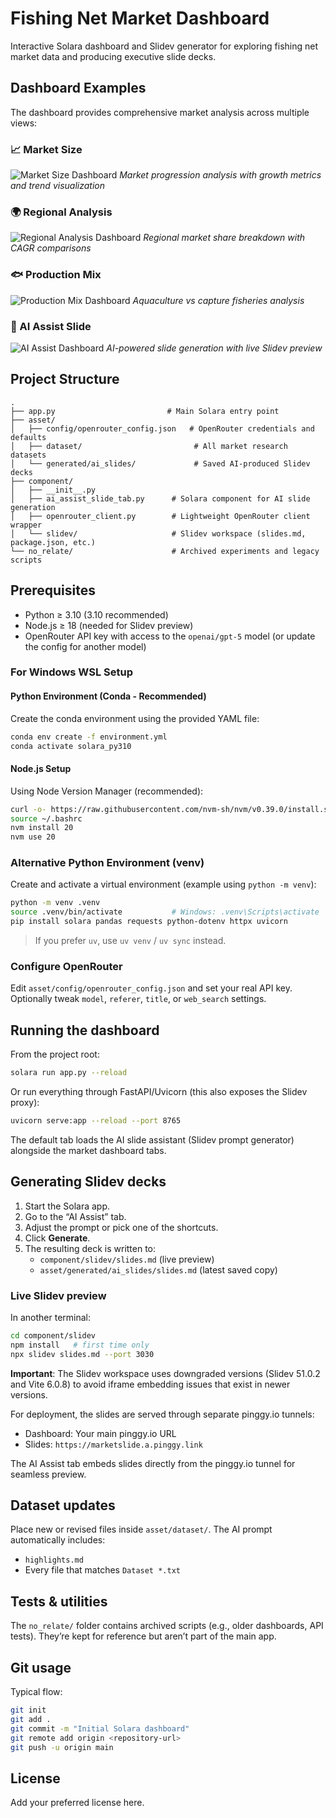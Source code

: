 # Fishing Net Market Dashboard

Interactive Solara dashboard and Slidev generator for exploring fishing net market data and producing executive slide decks.

## Dashboard Examples

The dashboard provides comprehensive market analysis across multiple views:

### 📈 Market Size
![Market Size Dashboard](asset/example_image/1.%20Market%20Size.png)
*Market progression analysis with growth metrics and trend visualization*

### 🌍 Regional Analysis  
![Regional Analysis Dashboard](asset/example_image/2.%20Regional%20Analysis.png)
*Regional market share breakdown with CAGR comparisons*

### 🐟 Production Mix
![Production Mix Dashboard](asset/example_image/3.%20Production%20Mix.png)
*Aquaculture vs capture fisheries analysis*

### 🧠 AI Assist Slide
![AI Assist Dashboard](asset/example_image/4.%20AI%20Assist%20Slide.png)
*AI-powered slide generation with live Slidev preview*

## Project Structure

```
.
├── app.py                         # Main Solara entry point
├── asset/
│   ├── config/openrouter_config.json   # OpenRouter credentials and defaults
│   ├── dataset/                         # All market research datasets
│   └── generated/ai_slides/             # Saved AI-produced Slidev decks
├── component/
│   ├── __init__.py
│   ├── ai_assist_slide_tab.py      # Solara component for AI slide generation
│   ├── openrouter_client.py        # Lightweight OpenRouter client wrapper
│   └── slidev/                     # Slidev workspace (slides.md, package.json, etc.)
└── no_relate/                      # Archived experiments and legacy scripts
```

## Prerequisites

- Python ≥ 3.10 (3.10 recommended)
- Node.js ≥ 18 (needed for Slidev preview)
- OpenRouter API key with access to the `openai/gpt-5` model (or update the config for another model)

### For Windows WSL Setup

#### Python Environment (Conda - Recommended)

Create the conda environment using the provided YAML file:

```bash
conda env create -f environment.yml
conda activate solara_py310
```

#### Node.js Setup

Using Node Version Manager (recommended):

```bash
curl -o- https://raw.githubusercontent.com/nvm-sh/nvm/v0.39.0/install.sh | bash
source ~/.bashrc
nvm install 20
nvm use 20
```

### Alternative Python Environment (venv)

Create and activate a virtual environment (example using `python -m venv`):

```bash
python -m venv .venv
source .venv/bin/activate           # Windows: .venv\Scripts\activate
pip install solara pandas requests python-dotenv httpx uvicorn
```

> If you prefer `uv`, use `uv venv` / `uv sync` instead.

### Configure OpenRouter

Edit `asset/config/openrouter_config.json` and set your real API key. Optionally tweak `model`, `referer`, `title`, or `web_search` settings.

## Running the dashboard

From the project root:

```bash
solara run app.py --reload
```

Or run everything through FastAPI/Uvicorn (this also exposes the Slidev proxy):

```bash
uvicorn serve:app --reload --port 8765
```

The default tab loads the AI slide assistant (Slidev prompt generator) alongside the market dashboard tabs.

## Generating Slidev decks

1. Start the Solara app.
2. Go to the “AI Assist” tab.
3. Adjust the prompt or pick one of the shortcuts.
4. Click **Generate**.
5. The resulting deck is written to:
   - `component/slidev/slides.md` (live preview)
   - `asset/generated/ai_slides/slides.md` (latest saved copy)

### Live Slidev preview

In another terminal:

```bash
cd component/slidev
npm install   # first time only
npx slidev slides.md --port 3030
```

**Important**: The Slidev workspace uses downgraded versions (Slidev 51.0.2 and Vite 6.0.8) to avoid iframe embedding issues that exist in newer versions.

For deployment, the slides are served through separate pinggy.io tunnels:
- Dashboard: Your main pinggy.io URL  
- Slides: `https://marketslide.a.pinggy.link`

The AI Assist tab embeds slides directly from the pinggy.io tunnel for seamless preview.

## Dataset updates

Place new or revised files inside `asset/dataset/`. The AI prompt automatically includes:

- `highlights.md`
- Every file that matches `Dataset *.txt`

## Tests & utilities

The `no_relate/` folder contains archived scripts (e.g., older dashboards, API tests). They’re kept for reference but aren’t part of the main app.

## Git usage

Typical flow:

```bash
git init
git add .
git commit -m "Initial Solara dashboard"
git remote add origin <repository-url>
git push -u origin main
```

## License

Add your preferred license here.
